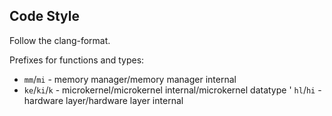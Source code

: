 Code Style
----------

Follow the clang-format.

Prefixes for functions and types:
 - `mm`/`mi` - memory manager/memory manager internal
 - `ke`/`ki`/`k` - microkernel/microkernel internal/microkernel datatype
 ' `hl`/`hi` - hardware layer/hardware layer internal